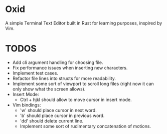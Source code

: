 # Oxid

A simple Terminal Text Editor built in Rust for learning purposes, inspired by Vim.

# TODOS
- Add cli argument handling for choosing file.
- Fix performance issues when inserting new characters.
- Implement test cases.
- Refactor file lines into structs for more readability.
- Implement some sort of viewport to scroll long files (right now it can only show what the screen allows).
- Insert Mode:
    * Ctrl + hjkl should allow to move cursor in insert mode.
- Vim bindings:
    * 'w' should place cursor in next word.
    * 'b' should place cursor in previous word.
    * 'dd' should delete current line.
    * Implement some sort of rudimentary concatenation of motions.
